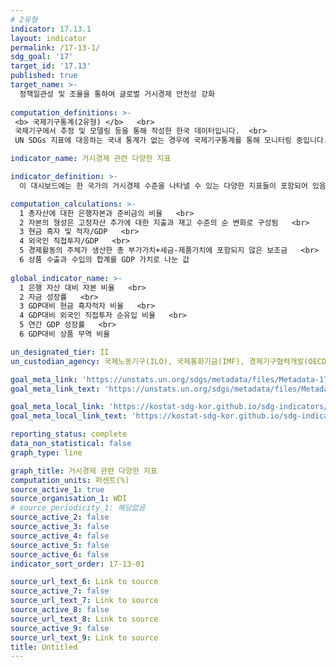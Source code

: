 ```yaml
---
# 2유형
indicator: 17.13.1
layout: indicator
permalink: /17-13-1/
sdg_goal: '17'
target_id: '17.13'  
published: true
target_name: >-
  정책일관성 및 조율을 통하여 글로벌 거시경제 안전성 강화
  
computation_definitions: >-
 <b> 국제기구통계(2유형) </b>   <br>
 국제기구에서 추정 및 모델링 등을 통해 작성한 한국 데이터입니다.  <br> 
 UN SDGs 지표에 대응하는 국내 통계가 없는 경우에 국제기구통계를 통해 모니터링 중입니다.

indicator_name: 거시경제 관련 다양한 지표

indicator_definition: >-
  이 대시보드에는 한 국가의 거시경제 수준을 나타낼 수 있는 다양한 지표들이 포함되어 있음

computation_calculations: >-
  1 총자산에 대한 은행자본과 준비금의 비율   <br>
  2 자본의 형성은 고정자산 추가에 대한 지출과 재고 수준의 순 변화로 구성됨   <br>
  3 현금 흑자 및 적자/GDP   <br>
  4 외국인 직접투자/GDP   <br>
  5 경제활동의 주체가 생산한 총 부가가치+세금-제품가치에 포함되지 않은 보조금   <br>
  6 상품 수출과 수입의 합계를 GDP 가치로 나눈 값   
 
global_indicator_name: >-
  1 은행 자산 대비 자본 비율   <br>
  2 자금 성장률   <br>
  3 GDP대비 현금 흑자적자 비율   <br>
  4 GDP대비 외국인 직접투자 순유입 비율   <br>
  5 연간 GDP 성장률   <br>
  6 GDP대비 상품 무역 비율  

un_designated_tier: II
un_custodian_agency: 국제노동기구(ILO), 국제통화기금(IMF), 경제기구협력개발(OECD), 세계은행 및 세계무역기구(WTO)에서 제공받아 세계개발지표(WDI)에서 분석

goal_meta_link: 'https://unstats.un.org/sdgs/metadata/files/Metadata-17-13-01.pdf'
goal_meta_link_text: 'https://unstats.un.org/sdgs/metadata/files/Metadata-17-13-01.pdf'

goal_meta_local_link: 'https://kostat-sdg-kor.github.io/sdg-indicators/public/data/Metadata-17-13-01_KOR.pdf'
goal_meta_local_link_text: 'https://kostat-sdg-kor.github.io/sdg-indicators/public/data/Metadata-17-13-01_KOR.pdf'

reporting_status: complete
data_non_statistical: false
graph_type: line

graph_title: 거시경제 관련 다양한 지표
computation_units: 퍼센트(%)
source_active_1: true
source_organisation_1: WDI
# source_periodicity_1: 해당없음
source_active_2: false
source_active_3: false
source_active_4: false
source_active_5: false
source_active_6: false
indicator_sort_order: 17-13-01

source_url_text_6: Link to source
source_active_7: false
source_url_text_7: Link to source
source_active_8: false
source_url_text_8: Link to source
source_active_9: false
source_url_text_9: Link to source
title: Untitled
---
```

